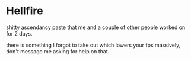 # Hellfire

shitty ascendancy paste that me and a couple of other people worked on for 2 days.

there is something I forgot to take out which lowers your fps massively, don't message me asking for help on that.
